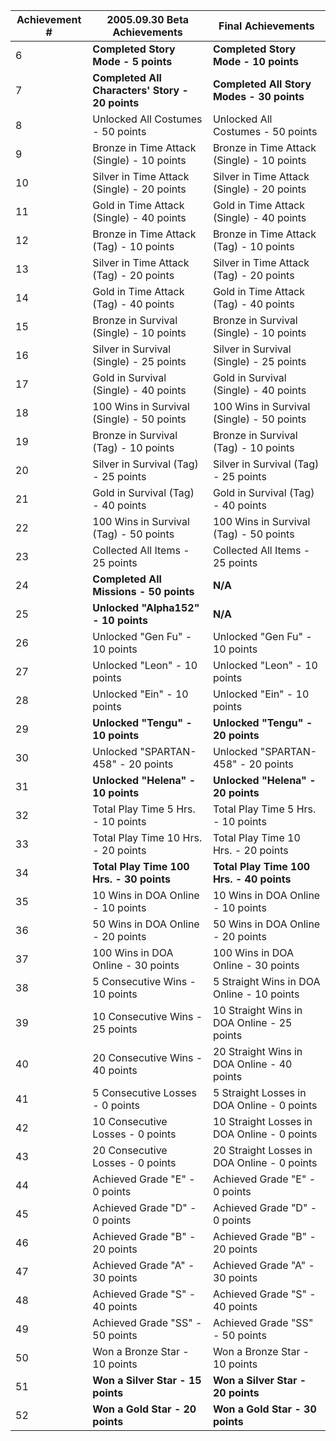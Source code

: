 | Achievement # | 2005.09.30 Beta Achievements              | Final Achievements                        |
|---------------|-------------------------------------------|-------------------------------------------|
| 6             | **Completed Story Mode - 5 points**           | **Completed Story Mode - 10 points**          |
| 7             | **Completed All Characters' Story - 20 points** | **Completed All Story Modes - 30 points**   |
| 8             | Unlocked All Costumes - 50 points        | Unlocked All Costumes - 50 points         |
| 9             | Bronze in Time Attack (Single) - 10 points | Bronze in Time Attack (Single) - 10 points |
| 10            | Silver in Time Attack (Single) - 20 points | Silver in Time Attack (Single) - 20 points |
| 11            | Gold in Time Attack (Single) - 40 points | Gold in Time Attack (Single) - 40 points |
| 12            | Bronze in Time Attack (Tag) - 10 points | Bronze in Time Attack (Tag) - 10 points |
| 13            | Silver in Time Attack (Tag) - 20 points | Silver in Time Attack (Tag) - 20 points |
| 14            | Gold in Time Attack (Tag) - 40 points   | Gold in Time Attack (Tag) - 40 points   |
| 15            | Bronze in Survival (Single) - 10 points | Bronze in Survival (Single) - 10 points |
| 16            | Silver in Survival (Single) - 25 points | Silver in Survival (Single) - 25 points |
| 17            | Gold in Survival (Single) - 40 points   | Gold in Survival (Single) - 40 points   |
| 18            | 100 Wins in Survival (Single) - 50 points | 100 Wins in Survival (Single) - 50 points |
| 19            | Bronze in Survival (Tag) - 10 points    | Bronze in Survival (Tag) - 10 points    |
| 20            | Silver in Survival (Tag) - 25 points    | Silver in Survival (Tag) - 25 points    |
| 21            | Gold in Survival (Tag) - 40 points      | Gold in Survival (Tag) - 40 points      |
| 22            | 100 Wins in Survival (Tag) - 50 points  | 100 Wins in Survival (Tag) - 50 points  |
| 23            | Collected All Items - 25 points         | Collected All Items - 25 points          |
| 24            | **Completed All Missions - 50 points**      | **N/A**                                       |
| 25            | **Unlocked "Alpha152" - 10 points**         | **N/A**                                       |
| 26            | Unlocked "Gen Fu" - 10 points           | Unlocked "Gen Fu" - 10 points            |
| 27            | Unlocked "Leon" - 10 points             | Unlocked "Leon" - 10 points              |
| 28            | Unlocked "Ein" - 10 points              | Unlocked "Ein" - 10 points               |
| 29            | **Unlocked "Tengu" - 10 points**            | **Unlocked "Tengu" - 20 points**             |
| 30            | Unlocked "SPARTAN-458" - 20 points      | Unlocked "SPARTAN-458" - 20 points       |
| 31            | **Unlocked "Helena" - 10 points**           | **Unlocked "Helena" - 20 points**            |
| 32            | Total Play Time 5 Hrs. - 10 points      | Total Play Time 5 Hrs. - 10 points       |
| 33            | Total Play Time 10 Hrs. - 20 points     | Total Play Time 10 Hrs. - 20 points      |
| 34            | **Total Play Time 100 Hrs. - 30 points**   | **Total Play Time 100 Hrs. - 40 points**    |
| 35            | 10 Wins in DOA Online - 10 points      | 10 Wins in DOA Online - 10 points       |
| 36            | 50 Wins in DOA Online - 20 points      | 50 Wins in DOA Online - 20 points       |
| 37            | 100 Wins in DOA Online - 30 points     | 100 Wins in DOA Online - 30 points      |
| 38            | 5 Consecutive Wins - 10 points         | 5 Straight Wins in DOA Online - 10 points |
| 39            | 10 Consecutive Wins - 25 points        | 10 Straight Wins in DOA Online - 25 points |
| 40            | 20 Consecutive Wins - 40 points        | 20 Straight Wins in DOA Online - 40 points |
| 41            | 5 Consecutive Losses - 0 points        | 5 Straight Losses in DOA Online - 0 points |
| 42            | 10 Consecutive Losses - 0 points       | 10 Straight Losses in DOA Online - 0 points |
| 43            | 20 Consecutive Losses - 0 points       | 20 Straight Losses in DOA Online - 0 points |
| 44            | Achieved Grade "E" - 0 points          | Achieved Grade "E" - 0 points           |
| 45            | Achieved Grade "D" - 0 points          | Achieved Grade "D" - 0 points           |
| 46            | Achieved Grade "B" - 20 points         | Achieved Grade "B" - 20 points          |
| 47            | Achieved Grade "A" - 30 points         | Achieved Grade "A" - 30 points          |
| 48            | Achieved Grade "S" - 40 points         | Achieved Grade "S" - 40 points          |
| 49            | Achieved Grade "SS" - 50 points        | Achieved Grade "SS" - 50 points         |
| 50            | Won a Bronze Star - 10 points          | Won a Bronze Star - 10 points           |
| 51            | **Won a Silver Star - 15 points**          | **Won a Silver Star - 20 points**           |
| 52            | **Won a Gold Star - 20 points**            | **Won a Gold Star - 30 points**             |